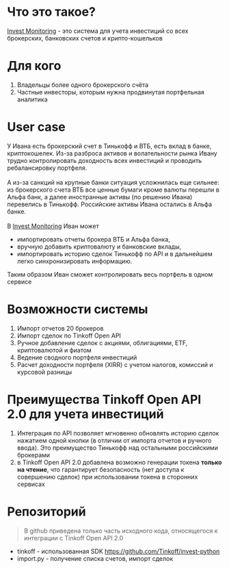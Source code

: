 # Что это такое?
[Invest Monitoring](https://investmonitoring.ru) - это система для учета инвестиций со всех брокерских, банковских счетов и крипто-кошельков 

# Для кого
1. Владельцы более одного брокерского счёта
2. Частные инвесторы, которым нужна продвинутая портфельная аналитика

# User case
У Ивана есть брокерский счет в Тинькофф и ВТБ, есть вклад в банке, криптокошелек. Из-за разброса активов и волательности рынка Ивану трудно контролировать доходность всех инвестиций и проводить ребалансировку портфеля. <br/><br/>
А из-за санкций на крупные банки ситуация усложнилась еще сильнее: из брокерского счета ВТБ все ценные бумаги кроме валюты перешли в Альфа банк, а далее иностранные активы (по решению Ивана) перевелись в Тинькофф. Российские активы Ивана остались в Альфа банке. <br/><br/>
В [Invest Monitoring](https://investmonitoring.ru) Иван может 
* импортировать отчеты брокера ВТБ и Альфа банка, 
* вручную добавить криптовалюту и банковские вклады,
* импортировать историю сделок Тинькофф по API и в дальнейшем легко синхронизировать информацию.

Таким образом Иван сможет контролировать весь портфель в одном сервисе

# Возможности системы
1. Импорт отчетов 20 брокеров
2. Импорт сделок по Tinkoff Open API
3. Ручное добавление сделок с акциями, облигациями, ETF, криптовалютой и фиатом
4. Ведение сводного портфеля инвестиций
5. Расчет доходности портфеля (XIRR) с учетом налогов, комиссий и курсовой разницы

# Преимущества Tinkoff Open API 2.0 для учета инвестиций
1. Интеграция по API позволяет мгновенно обновлять историю сделок нажатием одной кнопки (в отличии от импорта отчетов и ручного ввода). Это преимущество Тинькофф над остальными российскими брокерами
2. в Tinkoff Open API 2.0 добавлена возможно генерации токена **только на чтение**, что гарантирует безопасность (нет доступа к совершению сделок) при использовании токена в сторонних сервисах

# Репозиторий
> В github приведена только часть исходного кода, относящегося к интеграции с Tinkoff Open API 2.0
* tinkoff - использованная SDK https://github.com/Tinkoff/invest-python
* import.py - получение списка счетов, импорт сделок

